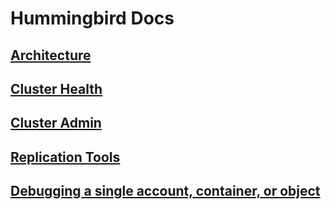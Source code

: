 Hummingbird Docs
================

## [Architecture](arch.md)

## [Cluster Health](cluster-health.md)

## [Cluster Admin](cluster-admin.md)

## [Replication Tools](replication-tools.md)

## [Debugging a single account, container, or object](debug-single.md)
